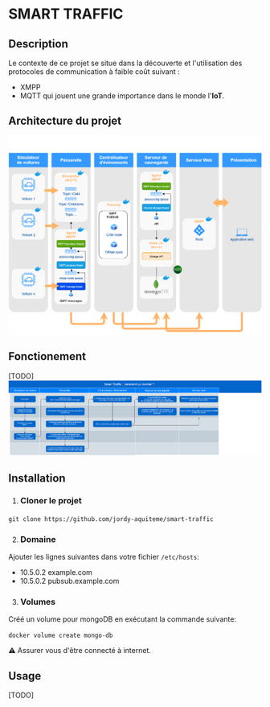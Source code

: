 # SMART TRAFFIC

## Description 
Le contexte de ce projet se situe dans la découverte et l'utilisation des protocoles de communication à faible coût suivant : 
* XMPP
* MQTT 
qui jouent une grande importance dans le monde l'**IoT**.

## Architecture du projet

![](images/archi_smart_traffic.png?raw=true)

## Fonctionement
[TODO]
![](images/fonctionement_smart_traffic.jpg?raw=true)

## Installation

1. ### Cloner le projet

```git clone https://github.com/jordy-aquiteme/smart-traffic```

2. ### Domaine 

Ajouter les lignes suivantes dans votre fichier `/etc/hosts`:
* 10.5.0.2 example.com
* 10.5.0.2 pubsub.example.com

3. ### Volumes

Créé un volume pour mongoDB en exécutant la commande suivante: 

```docker volume create mongo-db```

:warning: Assurer vous d'être connecté à internet.

## Usage
[TODO]